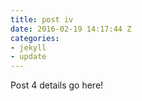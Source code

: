 ```yaml
---
title: post iv
date: 2016-02-19 14:17:44 Z
categories:
- jekyll
- update
---
```


Post 4 details go here!

&nbsp;

&nbsp;